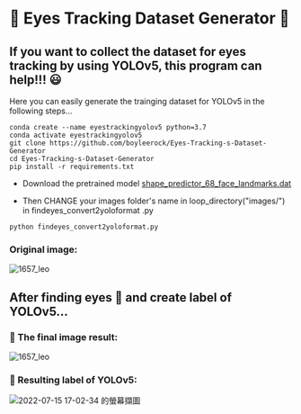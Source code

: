 # :eyes: Eyes Tracking Dataset Generator :eyes:

## If you want to collect the dataset for eyes tracking by using YOLOv5, this program can help!!! :smiley:

Here you can easily generate the trainging  dataset for YOLOv5 in the following steps...

<pre><code>conda create --name eyestrackingyolov5 python=3.7
conda activate eyestrackingyolov5
git clone https://github.com/boyleerock/Eyes-Tracking-s-Dataset-Generator
cd Eyes-Tracking-s-Dataset-Generator
pip install -r requirements.txt
</code></pre>

- Download the pretrained model [shape_predictor_68_face_landmarks.dat](https://github.com/tzutalin/dlib-android/blob/master/data/shape_predictor_68_face_landmarks.dat)

- Then CHANGE your images folder's name in loop_directory("images/") in findeyes_convert2yoloformat .py

<pre><code>python findeyes_convert2yoloformat.py</code></pre>




### Original image:

![1657_leo](https://user-images.githubusercontent.com/61671531/179191177-6cb7da80-4ee4-44d1-a8ad-52366dae0933.jpg)




## After finding eyes :eyes: and create label of YOLOv5...
### :star2: The final image result:

![1657_leo](https://user-images.githubusercontent.com/61671531/179191131-04c314bc-444a-4f6f-a21f-d649e10ff147.jpg)

### :star2: Resulting label of YOLOv5:

![2022-07-15 17-02-34 的螢幕擷圖](https://user-images.githubusercontent.com/61671531/179191421-8a83be1b-1252-4ff8-8c89-7a73ebe11817.png)
